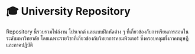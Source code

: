 # 🎓 University Repository

Repository นี้รวบรวมไฟล์งาน โปรเจกต์ และแบบฝึกหัดต่าง ๆ ที่เกี่ยวข้องกับการเรียนการสอนในระดับมหาวิทยาลัย โดยเฉพาะรายวิชาที่เกี่ยวข้องกับวิทยาการคอมพิวเตอร์ ซึ่งครอบคลุมทั้งภาคทฤษฎีและภาคปฏิบัติ
